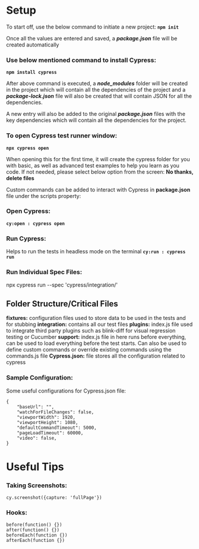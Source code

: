 
# Setup
To start off, use the below command to initiate a new project:
**`npm init`**

Once all the values are entered and saved, a ***package.json*** file will be created automatically

### Use below mentioned command to install Cypress:
**`npm install cypress`**

After above command is executed, a ***node_modules*** folder will be created in the project which will contain all the dependencies of the project and a ***package-lock.json*** file will also be created that will contain JSON for all the dependencies.

A new entry will also be added to the original ***package.json*** files with the key dependencies which will contain all the dependencies for the project.

### To open Cypress test runner window:
**`npx cypress open`**

When opening this for the first time, it will create the cypress folder for you with basic, as well as advanced test examples to help you learn as you code. If not needed, please select below option from the screen:
**No thanks, delete files**

Custom commands can be added to interact with Cypress in **package.json** file under the scripts property:
### Open Cypress:
**`cy:open : cypress open`**

### Run Cypress:
Helps to run the tests in headless mode on the terminal
**`cy:run : cypress run`**

### Run Individual Spec Files:
npx cypress run --spec 'cypress/integration/<path to spec file>'

## Folder Structure/Critical Files
**fixtures:** configuration files used to store data to be used in the tests and for stubbing
**integration:** contains all our test files
**plugins:** index.js file used to integrate third party plugins such as blink-diff for visual regression testing or Cucumber
**support:** index.js file in here runs before everything, can be used to load everything before the test starts. Can also be used to define custom commands or override existing commands using the commands.js file
**Cypress.json:** file stores all the configuration related to cypress

### Sample Configuration:
Some useful configurations for Cypress.json file:

    {
	    "baseUrl": "",
		"watchForFileChanges": false,
		"viewportWidth": 1920,
		"viewportHeight": 1080,
		"defaultCommandTimeout": 5000,
		"pageLoadTimeout": 60000,
		"video": false,
    }

# Useful Tips

### Taking Screenshots:

    cy.screenshot({capture: 'fullPage'})

### Hooks:
    before(function() {})
    after(function() {})
    beforeEach(function {})
    afterEach(function {})

